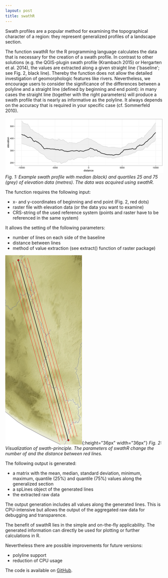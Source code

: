 ```yaml
---
layout: post
title: swathR
---
```


Swath profiles are a popular method for examining the topographical character of a region: 
they represent generalized profiles of a landscape section.

The function swathR for the R programming language calculates the data that is necessary for the creation of a swath profile. 
In contrast to other solutions (e.g. the QGIS-plugin swath profile (Krambach 2015) or Hergarten et al. 2014), the values are
extracted along a given straight line ('baseline'; see Fig. 2, black line). Thereby the function does not allow the detailed 
investigation of geomorphologic features like rivers. Nevertheless, we encourage users to consider the significance of the 
differences between a polyline and a straight line (defined by beginning and end point): in many cases the straight line 
(together with the right parameters) will produce a swath profile that is nearly as informative as the polyline. It always 
depends on the accuracy that is required in your specific case (cf. Sommerfeld 2010).

![](/images/swathR-01.png)
*Fig. 1: Example swath profile with median (black) and quartiles 25 and 75 (grey) of elevation data (metres). The data was acquired using swathR.*

The function requires the following input:

+ x- and y-coordinates of beginning and end point (Fig. 2, red dots)
+ raster file with elevation data (or the data you want to examine)
+ CRS-string of the used reference system (points and raster have to be referenced in the same system)

It allows the setting of the following parameters:

+ number of lines on each side of the baseline
+ distance between lines
+ method of value extraction (see extract() function of raster package)

![](/images/swathR-02.png){:height="36px" width="36px"}
*Fig. 2: Visualization of swath-principle. The parameters of swathR change the number of and the distance between red lines.*


The following output is generated:

+ a matrix with the mean, median, standard deviation, minimum, maximum, quantile (25%) and quantile (75%) values along the generalized section
+ a spLines object of the generated lines
+ the extracted raw data

The output generation includes all values along the generated lines. This is CPU-intensive but allows the output of the aggregated raw data for debugging and transparence.

The benefit of swathR lies in the simple and on-the-fly applicability. The generated information can directly be used for plotting or further calculations in R.

Nevertheless there are possible improvements for future versions:

+ polyline support
+ reduction of CPU usage


The code is available on [GitHub](https://github.com/jjvhab/swathR).
